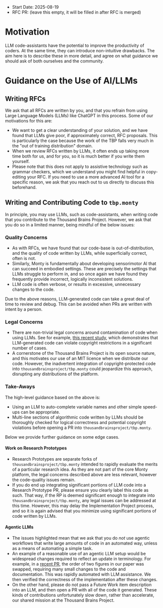 - Start Date: 2025-08-19
- RFC PR: (leave this empty, it will be filled in after RFC is merged)

# Motivation

LLM code-assistants have the potential to improve the productivity of coders. At the same time, they can introduce non-intuitive drawbacks. The aim here is to describe these in more detail, and agree on what guidance we should ask of both ourselves and the community.


# Guidance on the Use of AI/LLMs

## Writing RFCs

We ask that all RFCs are written by you, and that you refrain from using Large Language Models (LLMs) like ChatGPT in this process. Some of our motivations for this are:
- We want to get a clear understanding of your solution, and we have found that LLMs give poor, if approximately correct, RFC proposals. This is particularly the case because the work of the TBP falls very much in the "out of training distribution" domain.
- When we review RFCs written by LLMs, it often ends up taking more time both for us, and for you, so it is much better if you write them yourself.
- Please note that this does not apply to assistive technology such as grammar checkers, which we understand you might find helpful in copy-editing your RFC. If you need to use a more advanced AI tool for a specific reason, we ask that you reach out to us directly to discuss this beforehand.


## Writing and Contributing Code to `tbp.monty`

In principle, you may use LLMs, such as code-assistants, when writing code that you contribute to the Thousand Brains Project. However, we ask that you do so in a limited manner, being mindful of the below issues:

### Quality Concerns
- As with RFCs, we have found that our code-base is out-of-distribution, and the quality of code written by LLMs, while superficially correct, often is not.
- Similarly, Monty is fundamentally about developing sensorimotor AI that can succeed in embodied settings. These are precisely the settings that LLMs struggle to perform in, and so once again we have found they frequently provide incorrect, logically inconsistent solutions.
- LLM code is often verbose, or results in excessive, unnecessary changes to the code.

Due to the above reasons, LLM-generated code can take a great deal of time to review and debug. This can be avoided when PRs are written with intent by a person.

### Legal Concerns
- There are non-trivial legal concerns around contamination of code when using LLMs. See for example, [this recent study](https://arxiv.org/html/2408.02487v1), which demonstrates that LLM-generated code can violate copyright restrictions in a significant number of cases.
- A cornerstone of the Thousand Brains Project is its open source nature, and this motivates our use of an MIT licence when we distribute our code. However, the inadvertent integration of copyright-protected code into `thousandbrainsproject/tbp.monty` could jeopardize this approach, disrupting any distributions of the platform.

### Take-Aways

The high-level guidance based on the above is:
- Using an LLM to auto-complete variable names and other simple speed-ups can be appropriate.
- Multi-line sections of algorithmic code written by LLMs should be thoroughly checked for logical correctness and potential copyright violations before opening a PR into `thousandbrainsproject/tbp.monty`.

Below we provide further guidance on some edge cases.

#### Work on Research Prototypes
- Research Prototypes are separate forks of `thousandbrainsproject/tbp.monty` intended to rapidly evaluate the merits of a particular research idea. As they are not part of the core Monty platform, the legal concerns described above are less relevant, however the code-quality issues remain.
- If you do end up integrating significant portions of LLM code into a Research Prototype PR, please ensure you clearly label this code as such. That way, if the RP is deemed significant enough to integrate into `thousandbrainsproject/tbp.monty`, any legal issues can be addressed at this time. However, this may delay the Implementation Project process, and so it is again advised that you minimize using significant portions of code written by LLMs.

#### Agentic LLMs 
- The issues highlighted mean that we ask that you do *not* use agentic workflows that write large amounts of code in an automated way, unless as a means of automating a simple task.
- An example of a reasonable use of an agentic LLM setup would be widespread changes required to reflect an update in terminology. For example, in a [recent PR](https://github.com/thousandbrainsproject/tbp.tbs_sensorimotor_intelligence/pull/55/files), the order of two figures in our paper was swapped, requiring many small changes to the code and documentation. This was rapidly automated with LLM assistance. We then verified the correctness of the implementation after these changes.
- On the other hand, please do not pass a Future Work item description into an LLM, and then open a PR with all of the code it generated. These kinds of contributions unfortunately slow down, rather than accelerate, our shared mission at the Thousand Brains Project.